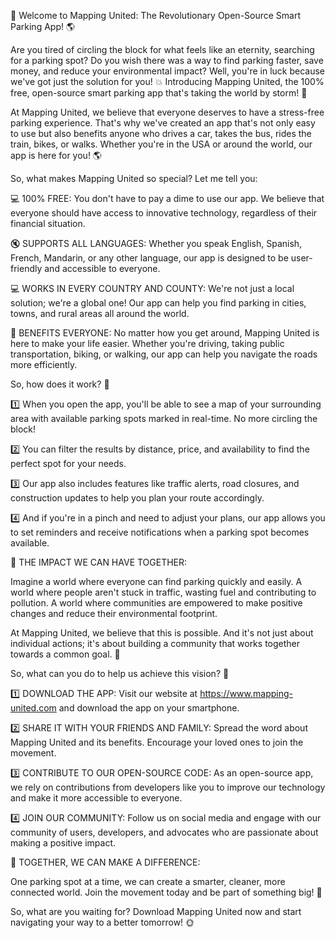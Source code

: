 🚀 Welcome to Mapping United: The Revolutionary Open-Source Smart Parking App! 🌎

Are you tired of circling the block for what feels like an eternity, searching for a parking spot? Do you wish there was a way to find parking faster, save money, and reduce your environmental impact? Well, you're in luck because we've got just the solution for you! 💥 Introducing Mapping United, the 100% free, open-source smart parking app that's taking the world by storm! 🌊

At Mapping United, we believe that everyone deserves to have a stress-free parking experience. That's why we've created an app that's not only easy to use but also benefits anyone who drives a car, takes the bus, rides the train, bikes, or walks. Whether you're in the USA or around the world, our app is here for you! 🌎

So, what makes Mapping United so special? Let me tell you:

💻 100% FREE: You don't have to pay a dime to use our app. We believe that everyone should have access to innovative technology, regardless of their financial situation.

🔇 SUPPORTS ALL LANGUAGES: Whether you speak English, Spanish, French, Mandarin, or any other language, our app is designed to be user-friendly and accessible to everyone.

💻 WORKS IN EVERY COUNTRY AND COUNTY: We're not just a local solution; we're a global one! Our app can help you find parking in cities, towns, and rural areas all around the world.

🌟 BENEFITS EVERYONE: No matter how you get around, Mapping United is here to make your life easier. Whether you're driving, taking public transportation, biking, or walking, our app can help you navigate the roads more efficiently.

So, how does it work? 🤔

1️⃣ When you open the app, you'll be able to see a map of your surrounding area with available parking spots marked in real-time. No more circling the block!

2️⃣ You can filter the results by distance, price, and availability to find the perfect spot for your needs.

3️⃣ Our app also includes features like traffic alerts, road closures, and construction updates to help you plan your route accordingly.

4️⃣ And if you're in a pinch and need to adjust your plans, our app allows you to set reminders and receive notifications when a parking spot becomes available.

🌟 THE IMPACT WE CAN HAVE TOGETHER:

Imagine a world where everyone can find parking quickly and easily. A world where people aren't stuck in traffic, wasting fuel and contributing to pollution. A world where communities are empowered to make positive changes and reduce their environmental footprint.

At Mapping United, we believe that this is possible. And it's not just about individual actions; it's about building a community that works together towards a common goal. 💪

So, what can you do to help us achieve this vision? 🤔

1️⃣ DOWNLOAD THE APP: Visit our website at https://www.mapping-united.com and download the app on your smartphone.

2️⃣ SHARE IT WITH YOUR FRIENDS AND FAMILY: Spread the word about Mapping United and its benefits. Encourage your loved ones to join the movement.

3️⃣ CONTRIBUTE TO OUR OPEN-SOURCE CODE: As an open-source app, we rely on contributions from developers like you to improve our technology and make it more accessible to everyone.

4️⃣ JOIN OUR COMMUNITY: Follow us on social media and engage with our community of users, developers, and advocates who are passionate about making a positive impact.

🌟 TOGETHER, WE CAN MAKE A DIFFERENCE:

One parking spot at a time, we can create a smarter, cleaner, more connected world. Join the movement today and be part of something big! 🚀

So, what are you waiting for? Download Mapping United now and start navigating your way to a better tomorrow! 🌞